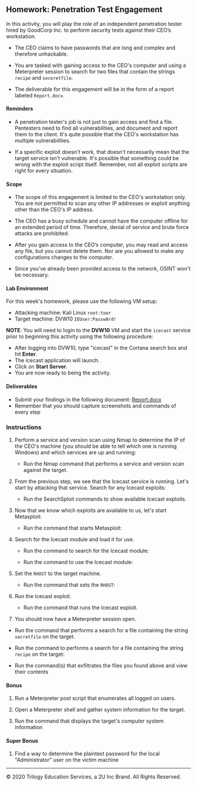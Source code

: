 ## Homework: Penetration Test Engagement

In this activity, you will play the role of an independent penetration tester hired by GoodCorp Inc. to perform security tests against their CEO’s workstation.

- The CEO claims to have passwords that are long and complex and therefore unhackable.

- You are tasked with gaining access to the CEO's computer and using a Meterpreter session to search for two files that contain the strings `recipe` and `seceretfile`.

- The deliverable for this engagement will be in the form of a report labeled `Report.docx`.


#### Reminders

- A penetration tester's job is not just to gain access and find a file. Pentesters need to find all vulnerabilities, and document and report them to the client. It's quite possible that the CEO's workstation has multiple vulnerabilities.
 
- If a specific exploit doesn't work, that doesn't necessarily mean that the target service isn't vulnerable. It's possible that something could be wrong with the exploit script itself. Remember, not all exploit scripts are right for every situation.
 
#### Scope
 
- The scope of this engagement is limited to the CEO's workstation only. You are not permitted to scan any other IP addresses or exploit anything other than the CEO's IP address.
 
- The CEO has a busy schedule and cannot have the computer offline for an extended period of time. Therefore, denial of service and brute force attacks are prohibited. 
 
- After you gain access to the CEO’s computer, you may read and access any file, but you cannot delete them. Nor are you allowed to make any configurations changes to the computer.
 
- Since you've already been provided access to the network, OSINT won't be necessary.
 
#### Lab Environment
 
For this week's homework, please use the following VM setup:
 
- Attacking machine: Kali Linux `root:toor`
- Target machine: DVW10 `IEUser:Passw0rd!`

**NOTE**: You will need to login to the **DVW10** VM and start the `icecast` service prior to beginning this activity using the following procedure:

- After logging into DVW10, type "icecast" in the Cortana search box and hit **Enter**.
- The icecast application will launch.
- Click on **Start Server**.
- You are now ready to being the activity.

#### Deliverables

- Submit your findings in the following document: [Report.docx](Resources/Report.docx)
- Remember that you should capture screenshots and commands of every step
 
### Instructions

 
1. Perform a service and version scan using Nmap to determine the IP of the CEO's machine (you should be able to tell which one is running Windows) and which services are up and running:

    - Run the Nmap command that performs a service and version scan against the target.


2. From the previous step, we see that the Icecast service is running. Let's start by attacking that service. Search for any Icecast exploits:
 
   - Run the SearchSploit commands to show available Icecast exploits.


3. Now that we know which exploits are available to us, let's start Metasploit:
 
   - Run the command that starts Metasploit:
    

4. Search for the Icecast module and load it for use.
 
   - Run the command to search for the Icecast module:
     

   - Run the command to use the Icecast module:

 
5. Set the `RHOST` to the target machine.
 
   - Run the command that sets the `RHOST`:

 
6. Run the Icecast exploit.
 
   - Run the command that runs the Icecast exploit.
      

 7. You should now have a Meterpreter session open.
 
   - Run the command that performs a search for a file containing the string `secretfile` on the target.


   - Run the command to performs a search for a file containing the string `recipe` on the target:


   - Run the command(s) that exfiltrates the files you found above and view their contents


 
#### Bonus
  
 
1. Run a Meterpreter post script that enumerates all logged on users.

2. Open a Meterpreter shell and gather system information for the target.
 
3. Run the command that displays the target's computer system information


#### Super Bonus

1. Find a way to determine the plaintext password for the local "Administrator" user on the victim machine

---

&copy; 2020 Trilogy Education Services, a 2U Inc Brand.   All Rights Reserved.
